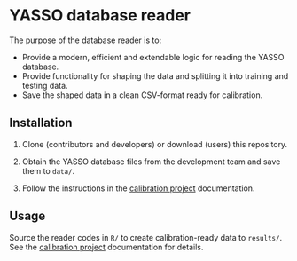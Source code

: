 # YASSO database reader

The purpose of the database reader is to:

* Provide a modern, efficient and extendable logic for reading the YASSO database.
* Provide functionality for shaping the data and splitting it into training and testing data.
* Save the shaped data in a clean CSV-format ready for calibration.

## Installation

1. Clone (contributors and developers) or download (users) this repository.

2. Obtain the YASSO database files from the development team and save them to `data/`.

3. Follow the instructions in the [calibration project](https://github.com/YASSOmodel/YASSO-calibration) documentation.

## Usage

Source the reader codes in `R/` to create calibration-ready data to `results/`. See the [calibration project](https://github.com/YASSOmodel/YASSO-calibration) documentation for details.

